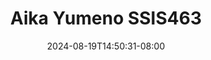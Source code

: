 --- 
title: "Aika Yumeno SSIS463"
description: "nonton  video bokep Aika Yumeno SSIS463 instagram   terbaru"
date: 2024-08-19T14:50:31-08:00
file_code: "kz7t35zx136d"
draft: false
cover: "43b2mx1qqfesyb2y.jpg"
tags: ["Aika", "Yumeno", "bokep-indo", "bokep-viral", "bokep-ig"]
length: 8913
fld_id: "1391743"
foldername: "Aikayumenoupdate"
categories: ["Aikayumenoupdate"]
views: 10
---